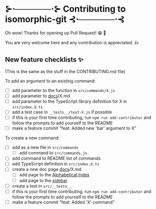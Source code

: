 # ⊱⋅──────⋅⊱ Contributing to isomorphic-git ⊰⋅──────⋅⊰

Oh wow! Thanks for opening up Pull Request! :grin: :tada:

You are very welcome here and any contribution is appreciated. :+1:

## New feature checklists :sparkles:️
(This is the same as the stuff in the CONTRIBUTING.md file)

To add an argument to an existing command:

- [ ] add parameter to the function in `src/commands/X.js`
- [ ] add parameter to [docs](https://github.com/isomorphic-git/isomorphic-git.github.io/tree/source/docs)/X.md
- [ ] add parameter to the TypeScript library definition for X in `src/index.d.ts`
- [ ] add a test case in `__tests__/test-X.js` if possible
- [ ] if this is your first time contributing, run `npm run add-contributor` and follow the prompts to add yourself to the README
- [ ] make a feature commit "feat: Added new 'bar' argument to X"

To create a new command:

- [ ] add as a new file in `src/commands`
  - [ ] add command to `src/commands.js`
- [ ] add command to README list of commands
- [ ] add TypeScript definition in `src/index.d.ts`
- [ ] create a new doc page [docs](https://github.com/isomorphic-git/isomorphic-git.github.io/tree/source/docs)/X.md
  - [ ] add page to the [Alphabetical Index](https://github.com/isomorphic-git/isomorphic-git.github.io/blob/source/docs/alphabetic.md)
  - [ ] add page to the [sidebar](https://github.com/isomorphic-git/isomorphic-git.github.io/blob/source/website/sidebars.json)
- [ ] create a test in `src/__tests__`
- [ ] if this is your first time contributing, run `npm run add-contributor` and follow the prompts to add yourself to the README
- [ ] make a feature commit "feat: Added 'X' command"
